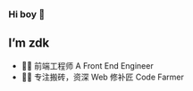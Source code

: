 ### Hi boy 👋

## I’m zdk

- 👨‍💻 前端工程师 A Front End Engineer	
- 🕵️‍♀️ 专注搬砖，资深 Web 修补匠  Code Farmer	

<!--
**FlightLoong/FlightLoong** is a ✨ _special_ ✨ repository because its `README.md` (this file) appears on your GitHub profile.

Here are some ideas to get you started:

- 🔭 I’m currently working on ...
- 🌱 I’m currently learning ...
- 👯 I’m looking to collaborate on ...
- 🤔 I’m looking for help with ...
- 💬 Ask me about ...
- 📫 How to reach me: ...
- 😄 Pronouns: ...
- ⚡ Fun fact: ...
-->

